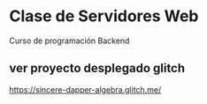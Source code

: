# Clase de Servidores Web
Curso de programación Backend
## ver proyecto desplegado glitch
https://sincere-dapper-algebra.glitch.me/

